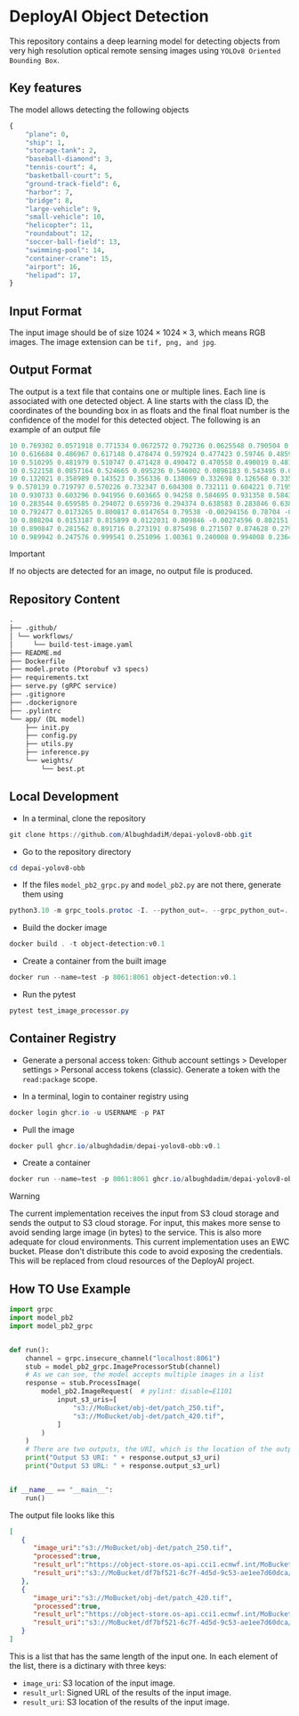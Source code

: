 # DeployAI Object Detection

This repository contains a deep learning model for detecting objects from very high resolution optical remote sensing images using `YOLOv8 Oriented Bounding Box`.

## Key features

The model allows detecting the following objects

```python
{
    "plane": 0,
    "ship": 1,
    "storage-tank": 2,
    "baseball-diamond": 3,
    "tennis-court": 4,
    "basketball-court": 5,
    "ground-track-field": 6,
    "harbor": 7,
    "bridge": 8,
    "large-vehicle": 9,
    "small-vehicle": 10,
    "helicopter": 11,
    "roundabout": 12,
    "soccer-ball-field": 13,
    "swimming-pool": 14,
    "container-crane": 15,
    "airport": 16,
    "helipad": 17,
}
```

## Input Format

The input image should be of size $1024\times1024\times3$, which means RGB images. The image extension can be `tif, png, and jpg`.

## Output Format

The output is a text file that contains one or multiple lines. Each line is associated with one detected object. A line starts with the class ID, the coordinates of the bounding box in as floats and the final float number is the confidence of the model for this detected object. The following is an example of an output file

```powershell
10 0.769302 0.0571918 0.771534 0.0672572 0.792736 0.0625548 0.790504 0.0524893 0.76106
10 0.616684 0.486967 0.617148 0.478474 0.597924 0.477423 0.59746 0.485916 0.750721
10 0.510295 0.481979 0.510747 0.471428 0.490472 0.470558 0.490019 0.481109 0.548859
10 0.522158 0.0857164 0.524665 0.095236 0.546002 0.0896183 0.543495 0.0800987 0.545464
10 0.132021 0.358989 0.143523 0.356336 0.138069 0.332698 0.126568 0.335351 0.537943
9 0.570139 0.719797 0.570226 0.732347 0.604308 0.732111 0.604221 0.719561 0.327334
10 0.930733 0.603296 0.941956 0.603665 0.94258 0.584695 0.931358 0.584326 0.317335
10 0.283544 0.659585 0.294072 0.659736 0.294374 0.638583 0.283846 0.638433 0.301854
10 0.792477 0.0173265 0.800817 0.0147654 0.79538 -0.00294156 0.78704 -0.000380462 0.300901
10 0.808204 0.0153187 0.815899 0.0122031 0.809846 -0.00274596 0.802151 0.000369608 0.294774
10 0.890847 0.281562 0.891716 0.273191 0.875498 0.271507 0.874628 0.279878 0.283491
10 0.989942 0.247576 0.999541 0.251096 1.00361 0.240008 0.994008 0.236487 0.27634
```

> [!IMPORTANT]  
> If no objects are detected for an image, no output file is produced.

## Repository Content

```markdown
.
├── .github/
│ └── workflows/
│     └── build-test-image.yaml
├── README.md
├── Dockerfile
├── model.proto (Ptorobuf v3 specs)
├── requirements.txt
├── serve.py (gRPC service)
├── .gitignore
├── .dockerignore
├── .pylintrc
└── app/ (DL model)
    ├── init.py
    ├── config.py
    ├── utils.py
    ├── inference.py
    └── weights/
        └── best.pt
```

## Local Development

- In a terminal, clone the repository

```powershell
git clone https://github.com/AlbughdadiM/depai-yolov8-obb.git
```

- Go to the repository directory

```powershell
cd depai-yolov8-obb
```

- If the files `model_pb2_grpc.py` and `model_pb2.py` are not there, generate them using

```powershell
python3.10 -m grpc_tools.protoc -I. --python_out=. --grpc_python_out=. model.proto
```

- Build the docker image

```powershell
docker build . -t object-detection:v0.1
```

- Create a container from the built image

```powershell
docker run --name=test -p 8061:8061 object-detection:v0.1
```

- Run the pytest

```powershell
pytest test_image_processor.py
```

## Container Registry

- Generate a personal access token: Github account settings > Developer settings > Personal access tokens (classic). Generate a token with the `read:package` scope.

- In a terminal, login to container registry using

```powershell
docker login ghcr.io -u USERNAME -p PAT 
```

- Pull the image
  
```powershell
docker pull ghcr.io/albughdadim/depai-yolov8-obb:v0.1
```

- Create a container

```powershell
docker run --name=test -p 8061:8061 ghcr.io/albughdadim/depai-yolov8-obb:v0.1
```

> [!WARNING]  
> The current implementation receives the input from S3 cloud storage and sends the output to S3 cloud storage. For input, this makes more sense to avoid sending large image (in bytes) to the service. This is also more adequate for cloud environments. This current implementation uses an EWC bucket. Please don't distribute this code to avoid exposing the credentials. This will be replaced from cloud resources of the DeployAI project.

## How TO Use Example

```python
import grpc
import model_pb2
import model_pb2_grpc


def run():
    channel = grpc.insecure_channel("localhost:8061")
    stub = model_pb2_grpc.ImageProcessorStub(channel)
    # As we can see, the model accepts multiple images in a list
    response = stub.ProcessImage(
        model_pb2.ImageRequest(  # pylint: disable=E1101
            input_s3_uris=[
                "s3://MoBucket/obj-det/patch_250.tif",
                "s3://MoBucket/obj-det/patch_420.tif",
            ]
        )
    )
    # There are two outputs, the URI, which is the location of the output on S3 and the URL, which is a signed URL to download the output directly without having access to the bucket
    print("Output S3 URI: " + response.output_s3_uri)
    print("Output S3 URL: " + response.output_s3_url)


if __name__ == "__main__":
    run()
```

The output file looks like this

```json
[
   {
      "image_uri":"s3://MoBucket/obj-det/patch_250.tif",
      "processed":true,
      "result_url":"https://object-store.os-api.cci1.ecmwf.int/MoBucket/df7bf521-6c7f-4d5d-9c53-ae1ee7d60dca/patch_250.txt?AWSAccessKeyId=e850aff0dd5749a0a8df9f909014049c&Signature=2Ipi65KTZN2ij7QTK1JRBlb0Ugc%3D&Expires=1718308170",
      "result_uri":"s3://MoBucket/df7bf521-6c7f-4d5d-9c53-ae1ee7d60dca/patch_250.txt"
   },
   {
      "image_uri":"s3://MoBucket/obj-det/patch_420.tif",
      "processed":true,
      "result_url":"https://object-store.os-api.cci1.ecmwf.int/MoBucket/df7bf521-6c7f-4d5d-9c53-ae1ee7d60dca/patch_420.txt?AWSAccessKeyId=e850aff0dd5749a0a8df9f909014049c&Signature=M2RHh4APNGS%2B7dj%2BltT8apgJDC0%3D&Expires=1718308171",
      "result_uri":"s3://MoBucket/df7bf521-6c7f-4d5d-9c53-ae1ee7d60dca/patch_420.txt"
   }
]
```

This is a list that has the same length of the input one. In each element of the list, there is a dictinary with three keys:

- `image_uri`: S3 location of the input image.
- `result_url`: Signed URL of the results of the input image.
- `result_uri`: S3 location of the results of the input image.
